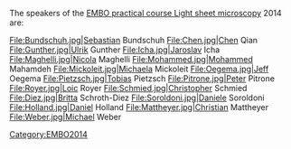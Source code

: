 The speakers of the [EMBO practical course Light sheet
microscopy](EMBO_practical_course_Light_sheet_microscopy "wikilink")
2014 are:

[File:Bundschuh.jpg|Sebastian](File:Bundschuh.jpg%7CSebastian) Bundschuh
[File:Chen.jpg|Chen](File:Chen.jpg%7CChen) Qian
[File:Gunther.jpg|Ulrik](File:Gunther.jpg%7CUlrik) Gunther
[File:Icha.jpg|Jaroslav](File:Icha.jpg%7CJaroslav) Icha
[File:Maghelli.jpg|Nicola](File:Maghelli.jpg%7CNicola) Maghelli
[File:Mohammed.jpg|Mohammed](File:Mohammed.jpg%7CMohammed) Mahamdeh
[File:Mickoleit.jpg|Michaela](File:Mickoleit.jpg%7CMichaela) Mickoleit
[File:Oegema.jpg|Jeff](File:Oegema.jpg%7CJeff) Oegema
[File:Pietzsch.jpg|Tobias](File:Pietzsch.jpg%7CTobias) Pietzsch
[File:Pitrone.jpg|Peter](File:Pitrone.jpg%7CPeter) Pitrone
[File:Royer.jpg|Loic](File:Royer.jpg%7CLoic) Royer
[File:Schmied.jpg|Christopher](File:Schmied.jpg%7CChristopher) Schmied
[File:Diez.jpg|Britta](File:Diez.jpg%7CBritta) Schroth-Diez
[File:Soroldoni.jpg|Daniele](File:Soroldoni.jpg%7CDaniele) Soroldoni
[File:Holland.jpg|Daniel](File:Holland.jpg%7CDaniel) Holland
[File:Mattheyer.jpg|Christian](File:Mattheyer.jpg%7CChristian) Mattheyer
[File:Weber.jpg|Michael](File:Weber.jpg%7CMichael) Weber

[Category:EMBO2014](Category:EMBO2014 "wikilink")
